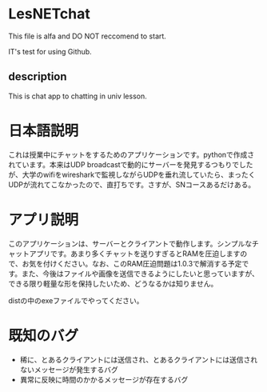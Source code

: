 # LesNETchat
This file is alfa and DO NOT reccomend to start.

IT's test for using Github.


## description
This is chat app to chatting in univ lesson.

# 日本語説明
これは授業中にチャットをするためのアプリケーションです。pythonで作成されています。本来はUDP broadcastで動的にサーバーを発見するつもりでしたが、大学のwifiをwiresharkで監視しながらUDPを垂れ流していたら、まったくUDPが流れてこなかったので、直打ちです。さすが、SNコースあるだけある。

# アプリ説明
このアプリケーションは、サーバーとクライアントで動作します。シンプルなチャットアプリです。あまり多くチャットを送りすぎるとRAMを圧迫しますので、お気を付けください。なお、このRAM圧迫問題は1.0.3で解消する予定です。また、今後はファイルや画像を送信できるようにしたいと思っていますが、できる限り軽量な形を保持したいため、どうなるかは知りません。

distの中のexeファイルでやってください。

# 既知のバグ
- 稀に、とあるクライアントには送信され、とあるクライアントには送信されないメッセージが発生するバグ
- 異常に反映に時間のかかるメッセージが存在するバグ
